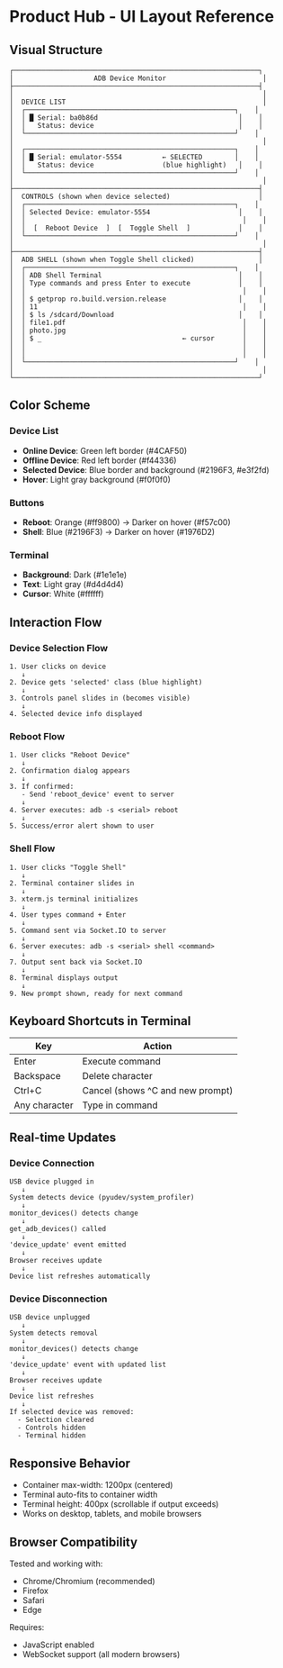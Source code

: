 # Product Hub - UI Layout Reference

## Visual Structure

```
┌─────────────────────────────────────────────────────────────┐
│                    ADB Device Monitor                        │
├─────────────────────────────────────────────────────────────┤
│                                                              │
│  DEVICE LIST                                                 │
│  ┌────────────────────────────────────────────────────┐    │
│  │ █ Serial: ba0b86d                                   │    │
│  │   Status: device                                    │    │
│  └────────────────────────────────────────────────────┘    │
│                                                              │
│  ┌────────────────────────────────────────────────────┐    │
│  │ █ Serial: emulator-5554          ← SELECTED        │    │
│  │   Status: device                 (blue highlight)   │    │
│  └────────────────────────────────────────────────────┘    │
│                                                              │
├─────────────────────────────────────────────────────────────┤
│  CONTROLS (shown when device selected)                      │
│  ┌────────────────────────────────────────────────────┐    │
│  │ Selected Device: emulator-5554                      │    │
│  │                                                      │    │
│  │  [  Reboot Device  ]  [  Toggle Shell  ]            │    │
│  └────────────────────────────────────────────────────┘    │
│                                                              │
├─────────────────────────────────────────────────────────────┤
│  ADB SHELL (shown when Toggle Shell clicked)                │
│  ┌────────────────────────────────────────────────────┐    │
│  │ ADB Shell Terminal                                  │    │
│  │ Type commands and press Enter to execute            │    │
│  │                                                      │    │
│  │ $ getprop ro.build.version.release                  │    │
│  │ 11                                                   │    │
│  │ $ ls /sdcard/Download                               │    │
│  │ file1.pdf                                            │    │
│  │ photo.jpg                                            │    │
│  │ $ _                                   ← cursor       │    │
│  │                                                      │    │
│  │                                                      │    │
│  └────────────────────────────────────────────────────┘    │
│                                                              │
└─────────────────────────────────────────────────────────────┘
```

## Color Scheme

### Device List
- **Online Device**: Green left border (#4CAF50)
- **Offline Device**: Red left border (#f44336)
- **Selected Device**: Blue border and background (#2196F3, #e3f2fd)
- **Hover**: Light gray background (#f0f0f0)

### Buttons
- **Reboot**: Orange (#ff9800) → Darker on hover (#f57c00)
- **Shell**: Blue (#2196F3) → Darker on hover (#1976D2)

### Terminal
- **Background**: Dark (#1e1e1e)
- **Text**: Light gray (#d4d4d4)
- **Cursor**: White (#ffffff)

## Interaction Flow

### Device Selection Flow
```
1. User clicks on device
   ↓
2. Device gets 'selected' class (blue highlight)
   ↓
3. Controls panel slides in (becomes visible)
   ↓
4. Selected device info displayed
```

### Reboot Flow
```
1. User clicks "Reboot Device"
   ↓
2. Confirmation dialog appears
   ↓
3. If confirmed:
   - Send 'reboot_device' event to server
   ↓
4. Server executes: adb -s <serial> reboot
   ↓
5. Success/error alert shown to user
```

### Shell Flow
```
1. User clicks "Toggle Shell"
   ↓
2. Terminal container slides in
   ↓
3. xterm.js terminal initializes
   ↓
4. User types command + Enter
   ↓
5. Command sent via Socket.IO to server
   ↓
6. Server executes: adb -s <serial> shell <command>
   ↓
7. Output sent back via Socket.IO
   ↓
8. Terminal displays output
   ↓
9. New prompt shown, ready for next command
```

## Keyboard Shortcuts in Terminal

| Key | Action |
|-----|--------|
| Enter | Execute command |
| Backspace | Delete character |
| Ctrl+C | Cancel (shows ^C and new prompt) |
| Any character | Type in command |

## Real-time Updates

### Device Connection
```
USB device plugged in
   ↓
System detects device (pyudev/system_profiler)
   ↓
monitor_devices() detects change
   ↓
get_adb_devices() called
   ↓
'device_update' event emitted
   ↓
Browser receives update
   ↓
Device list refreshes automatically
```

### Device Disconnection
```
USB device unplugged
   ↓
System detects removal
   ↓
monitor_devices() detects change
   ↓
'device_update' event with updated list
   ↓
Browser receives update
   ↓
Device list refreshes
   ↓
If selected device was removed:
  - Selection cleared
  - Controls hidden
  - Terminal hidden
```

## Responsive Behavior

- Container max-width: 1200px (centered)
- Terminal auto-fits to container width
- Terminal height: 400px (scrollable if output exceeds)
- Works on desktop, tablets, and mobile browsers

## Browser Compatibility

Tested and working with:
- Chrome/Chromium (recommended)
- Firefox
- Safari
- Edge

Requires:
- JavaScript enabled
- WebSocket support (all modern browsers)
